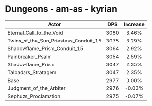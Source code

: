 # Dungeons - am-as - kyrian
| Actor | DPS | Increase |
|---|:---:|:---:|
|Eternal_Call_to_the_Void|3080|3.46%|
|Twins_of_the_Sun_Priestess_Conduit_15|3075|3.29%|
|Shadowflame_Prism_Conduit_15|3064|2.92%|
|Painbreaker_Psalm|3054|2.59%|
|Shadowflame_Prism|3047|2.35%|
|Talbadars_Stratagem|3047|2.35%|
|Base|2977|0.00%|
|Judgment_of_the_Arbiter|2976|-0.03%|
|Sephuzs_Proclamation|2975|-0.07%|
